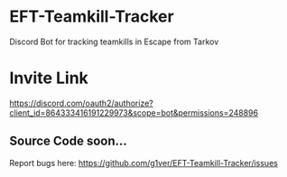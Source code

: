 # EFT-Teamkill-Tracker
Discord Bot for tracking teamkills in Escape from Tarkov

# Invite Link
https://discord.com/oauth2/authorize?client_id=864333416191229973&scope=bot&permissions=248896

## Source Code soon...
Report bugs here: https://github.com/g1ver/EFT-Teamkill-Tracker/issues
